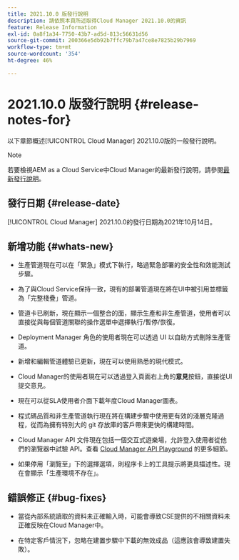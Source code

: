 ```yaml
---
title: 2021.10.0 版發行說明
description: 請依照本頁所述取得Cloud Manager 2021.10.0的資訊
feature: Release Information
exl-id: 0a8f1a34-7750-43b7-ad5d-813c56631d56
source-git-commit: 200366e5db92b7ffc79b7a47ce8e7825b29b7969
workflow-type: tm+mt
source-wordcount: '354'
ht-degree: 46%

---
```


# 2021.10.0 版發行說明 {#release-notes-for}

以下章節概述[!UICONTROL Cloud Manager] 2021.10.0版的一般發行說明。

>[!NOTE]
>若要檢視AEM as a Cloud Service中Cloud Manager的最新發行說明，請參閱[最新發行說明](https://experienceleague.adobe.com/docs/experience-manager-cloud-service/onboarding/getting-access/release-notes-cloud-manager/release-notes-cm-current.html?lang=en#getting-access)。

## 發行日期 {#release-date}

[!UICONTROL Cloud Manager] 2021.10.0的發行日期為2021年10月14日。

## 新增功能 {#whats-new}

* 生產管道現在可以在「緊急」模式下執行，略過緊急部署的安全性和效能測試步驟。

* 為了與Cloud Service保持一致，現有的部署管道現在將在UI中被引用並標籤為「完整棧疊」管道。

* 管道卡已刷新，現在顯示一個整合的面，顯示生產和非生產管道，使用者可以直接從與每個管道關聯的操作選單中選擇執行/暫停/恢復。

* Deployment Manager 角色的使用者現在可以透過 UI 以自助方式刪除生產管道。

* 新增和編輯管道體驗已更新，現在可以使用熟悉的現代模式。

* Cloud Manager的使用者現在可以透過登入頁面右上角的&#x200B;**意見**&#x200B;按鈕，直接從UI提交意見。

* 現在可以從SLA使用者介面下載年度Cloud Manager圖表。

* 程式碼品質和非生產管道執行現在將在構建步驟中使用更有效的淺層克隆過程，從而為擁有特別大的 git 存放庫的客戶帶來更快的構建時間。

* Cloud Manager API 文件現在包括一個交互式遊樂場，允許登入使用者從他們的瀏覽器中試驗 API。查看 [Cloud Manager API Playground](https://www.adobe.io/experience-cloud/cloud-manager/reference/playground/) 的更多細節。

* 如果停用「瀏覽至」下的選擇選項，則程序卡上的工具提示將更具描述性。現在會顯示「生產環境不存在」。


## 錯誤修正 {#bug-fixes}

* 當從內部系統讀取的資料未正確輸入時，可能會導致CSE提供的不相關資料未正確反映在Cloud Manager中。

* 在特定客戶情況下，忽略在建置步驟中下載的無效成品（這應該會導致建置失敗）。
